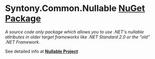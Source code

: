 # Syntony.Common.Nullable [NuGet Package](https://www.nuget.org/packages/Syntony.Common.Nullable/)

_A source code only package which allows you to use .NET's nullable attributes in older target frameworks like .NET Standard 2.0 or the "old" .NET Framework._

See detailed info at [**Nullable Project**](https://github.com/SyntonyAustria/Syntony.Common.Nullable/blob/master/Source/README.md)

